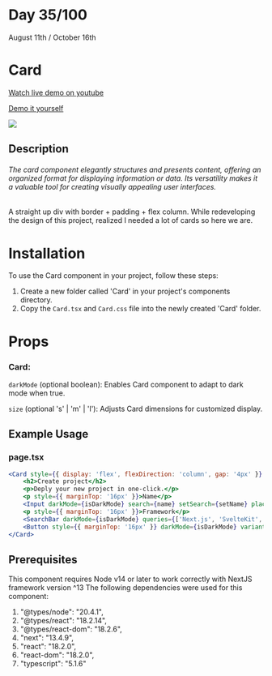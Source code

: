 # Day 35/100

August 11th / October 16th

# Card
<a href="https://www.youtube.com/watch?v=CQMOWi0HVhQ" target="_blank">Watch live demo on youtube</a>

<a href="https://100daysofcomponents.netlify.app/Card" target="_blank">Demo it yourself</a>

<a href="https://100daysofcomponents.netlify.app/Card" target="_blank"><img src="https://cdn.discordapp.com/attachments/715319623637270638/1139675213106262037/image.png"/></a>  

## Description 

###### The card component elegantly structures and presents content, offering an organized format for displaying information or data. Its versatility makes it a valuable tool for creating visually appealing user interfaces.

A straight up div with border + padding + flex column. While redeveloping the design of this project, realized I needed a lot of cards so here we are. 

# Installation 

To use the Card component in your project, follow these steps:

1. Create a new folder called 'Card' in your project's components directory.
2. Copy the `Card.tsx` and `Card.css` file into the newly created 'Card' folder.

# Props 
### Card:
`darkMode` (optional boolean): Enables Card component to adapt to dark mode when true.

`size` (optional 's' | 'm' | 'l'): Adjusts Card dimensions for customized display.

## Example Usage
### page.tsx
```jsx
<Card style={{ display: 'flex', flexDirection: 'column', gap: '4px' }} darkMode={isDarkMode}>
    <h2>Create project</h2>
    <p>Deply your new project in one-click.</p>
    <p style={{ marginTop: '16px' }}>Name</p>
    <Input darkMode={isDarkMode} search={name} setSearch={setName} placeHolder='Name of your project' />
    <p style={{ marginTop: '16px' }}>Framework</p>
    <SearchBar darkMode={isDarkMode} queries={['Next.js', 'SvelteKit', 'Vue.js', 'Nuxt.js']} />
    <Button style={{ marginTop: '16px' }} darkMode={isDarkMode} variant='primary' text='Submit' />
</Card>
```

## Prerequisites
This component requires Node v14 or later to work correctly with NextJS framework version ^13
The following dependencies were used for this component:
1. "@types/node": "20.4.1",
2. "@types/react": "18.2.14",
3. "@types/react-dom": "18.2.6",
4. "next": "13.4.9",
5. "react": "18.2.0",
6. "react-dom": "18.2.0",
7. "typescript": "5.1.6"

